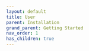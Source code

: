 ```yaml
---
layout: default
title: User
parent: Installation
grand_parent: Getting Started
nav_order: 1
has_children: true
---
```

